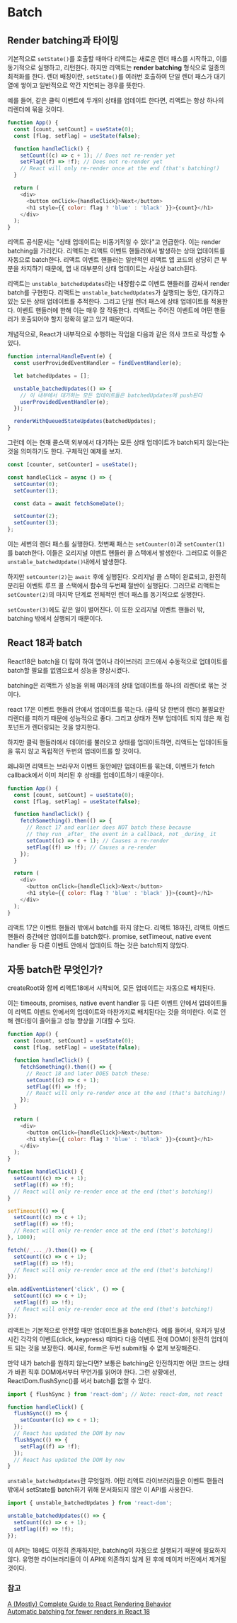 # Batch

## Render batching과 타이밍

기본적으로 `setState()`를 호출할 때마다 리액트는 새로운 렌더 패스를 시작하고, 이를 동기적으로 실행하고, 리턴한다. 하지만 리액트는 **render batching** 형식으로 일종의 최적화를 한다. 렌더 배칭이란, `setState()`를 여러번 호출하여 단일 렌더 패스가 대기열에 쌓이고 일반적으로 약간 지연되는 경우를 뜻한다.

예를 들어, 같은 클릭 이벤트에 두개의 상태를 업데이트 한다면, 리액트는 항상 하나의 리렌더에 묶을 것이다.

```javascript
function App() {
  const [count, setCount] = useState(0);
  const [flag, setFlag] = useState(false);

  function handleClick() {
    setCount((c) => c + 1); // Does not re-render yet
    setFlag((f) => !f); // Does not re-render yet
    // React will only re-render once at the end (that's batching!)
  }

  return (
    <div>
      <button onClick={handleClick}>Next</button>
      <h1 style={{ color: flag ? 'blue' : 'black' }}>{count}</h1>
    </div>
  );
}
```

리액트 공식문서는 "상태 업데이트는 비동기적일 수 있다"고 언급한다. 이는 render batching을 가리킨다. 리액트는 리액트 이벤트 핸들러에서 발생하는 상태 업데이트를 자동으로 batch한다. 리액트 이벤트 핸들러는 일반적인 리액트 앱 코드의 상당히 큰 부분을 차지하기 때문에, 앱 내 대부분의 상태 업데이트는 사실상 batch된다.

리액트는 `unstable_batchedUpdates`라는 내장함수로 이벤트 핸들러를 감싸서 render batch를 구현한다. 리액트는 `unstable_batchedUpdates`가 실행되는 동안, 대기하고 있는 모든 상태 업데이트를 추적한다. 그리고 단일 렌더 패스에 상태 업데이트를 적용한다. 이벤트 핸들러에 한해 이는 매우 잘 작동한다. 리액트는 주어진 이벤트에 어떤 핸들러가 호출되어야 할지 정확히 알고 있기 때문이다.

개념적으로, React가 내부적으로 수행하는 작업을 다음과 같은 의사 코드로 작성할 수 있다.

```javascript
function internalHandleEvent(e) {
  const userProvidedEventHandler = findEventHandler(e);

  let batchedUpdates = [];

  unstable_batchedUpdates(() => {
    // 이 내부에서 대기하는 모든 업데이트들은 batchedUpdates에 push된다
    userProvidedEventHandler(e);
  });

  renderWithQueuedStateUpdates(batchedUpdates);
}
```

그런데 이는 현재 콜스택 외부에서 대기하는 모든 상태 업데이트가 batch되지 않는다는 것을 의미하기도 한다.
구체적인 예제를 보자.

```javascript
const [counter, setCounter] = useState();

const handleClick = async () => {
  setCounter(0);
  setCounter(1);

  const data = await fetchSomeDate();

  setCounter(2);
  setCounter(3);
};
```

이는 세번의 렌더 패스를 실행한다. 첫번째 패스는 `setCounter(0)`과 `setCounter(1)`를 batch한다. 이들은 오리지널 이벤트 핸들러 콜 스택에서 발생한다. 그러므로 이들은 `unstable_batchedUpdate()`내에서 발생한다.

하지만 `setCounter(2)`는 `await` 후에 실행된다. 오리지널 콜 스택이 완료되고, 완전히 분리된 이벤트 루프 콜 스택에서 함수의 두번째 절반이 실행된다. 그러므로 리액트는 `setCounter(2)`의 마지막 단계로 전체적인 렌더 패스를 동기적으로 실행한다.

`setCounter(3)`에도 같은 일이 벌어진다. 이 또한 오리지널 이벤트 핸들러 밖, batching 밖에서 실행되기 때문이다.

## React 18과 batch

React18은 batch을 더 많이 하여 앱이나 라이브러리 코드에서 수동적으로 업데이트를 batch할 필요를 없앰으로서 성능을 향상시켰다.

batching은 리액트가 성능을 위해 여러개의 상태 업데이트를 하나의 리렌더로 묶는 것이다.

react 17은 이벤트 핸들러 안에서 업데이트를 묶는다. (클릭 당 한번의 렌더)
불필요한 리렌더를 피하기 때문에 성능적으로 좋다. 그리고 상태가 전부 업데이트 되지 않은 채 컴포넌트가 렌더링되는 것을 방지한다.

하지만 클릭 핸들러에서 데이터를 불러오고 상태를 업데이트하면, 리액트는 업데이트들을 묶지 않고 독립적인 두번의 업데이트를 할 것이다.

왜냐하면 리액트는 브라우저 이벤트 동안에만 업데이트를 묶는데, 이벤트가 fetch callback에서 이미 처리된 후 상태를 업데이트하기 때문이다.

```javascript
function App() {
  const [count, setCount] = useState(0);
  const [flag, setFlag] = useState(false);

  function handleClick() {
    fetchSomething().then(() => {
      // React 17 and earlier does NOT batch these because
      // they run _after_ the event in a callback, not _during_ it
      setCount((c) => c + 1); // Causes a re-render
      setFlag((f) => !f); // Causes a re-render
    });
  }

  return (
    <div>
      <button onClick={handleClick}>Next</button>
      <h1 style={{ color: flag ? 'blue' : 'black' }}>{count}</h1>
    </div>
  );
}
```

리액트 17은 이벤트 핸들러 밖에서 batch를 하지 않는다. 리액트 18까진, 리액트 이벤드 핸들러 중간에만 업데이트를 batch했다. promise, setTimeout, native event handler 등 다른 이벤트 안에서 업데이트 하는 것은 batch되지 않았다.

## 자동 batch란 무엇인가?

createRoot와 함께 리액트18에서 시작되어, 모든 업데이트는 자동으로 배치된다.

이는 timeouts, promises, native event handler 등 다른 이벤트 안에서 업데이트들이 리액트 이벤드 안에서의 업데이트와 마찬가지로 배치된다는 것을 의미한다. 이로 인해 렌더링이 줄어들고 성능 향상을 기대할 수 있다.

```javascript
function App() {
  const [count, setCount] = useState(0);
  const [flag, setFlag] = useState(false);

  function handleClick() {
    fetchSomething().then(() => {
      // React 18 and later DOES batch these:
      setCount((c) => c + 1);
      setFlag((f) => !f);
      // React will only re-render once at the end (that's batching!)
    });
  }

  return (
    <div>
      <button onClick={handleClick}>Next</button>
      <h1 style={{ color: flag ? 'blue' : 'black' }}>{count}</h1>
    </div>
  );
}
```

```javascript
function handleClick() {
  setCount((c) => c + 1);
  setFlag((f) => !f);
  // React will only re-render once at the end (that's batching!)
}

setTimeout(() => {
  setCount((c) => c + 1);
  setFlag((f) => !f);
  // React will only re-render once at the end (that's batching!)
}, 1000);

fetch(/_..._/).then(() => {
  setCount((c) => c + 1);
  setFlag((f) => !f);
  // React will only re-render once at the end (that's batching!)
});

elm.addEventListener('click', () => {
  setCount((c) => c + 1);
  setFlag((f) => !f);
  // React will only re-render once at the end (that's batching!)
});
```

리액트는 기본적으로 안전할 때만 업데이트들을 batch한다. 예를 들어서, 유저가 발생시킨 각각의 이벤트(click, keypress) 때마다 다음 이벤트 전에 DOM이 완전히 업데이트 되는 것을 보장한다. 예시로, form은 두번 submit될 수 없게 보장해준다.

만약 내가 batch를 원하지 않는다면? 보통은 batching은 안전하지만 어떤 코드는 상태가 바뀐 직후 DOM에서부터 무언가를 읽어야 한다. 그런 상황에선, ReactDom.flushSync()를 써서 batch를 없앨 수 있다.

```javascript
import { flushSync } from 'react-dom'; // Note: react-dom, not react

function handleClick() {
  flushSync(() => {
    setCounter((c) => c + 1);
  });
  // React has updated the DOM by now
  flushSync(() => {
    setFlag((f) => !f);
  });
  // React has updated the DOM by now
}
```

`unstable_batchedUpdates`란 무엇일까. 어떤 리액트 라이브러리들은 이벤트 핸들러 밖에서 setState를 batch하기 위해 문서화되지 않은 이 API를 사용한다.

```javascript
import { unstable_batchedUpdates } from 'react-dom';

unstable_batchedUpdates(() => {
  setCount((c) => c + 1);
  setFlag((f) => !f);
});
```

이 API는 18에도 여전히 존재하지만, batching이 자동으로 실행되기 때문에 필요하지 않다. 유명한 라이브러리들이 이 API에 의존하지 않게 된 후에 메이저 버전에서 제거될 것이다.

### 참고

[A (Mostly) Complete Guide to React Rendering Behavior](https://blog.isquaredsoftware.com/2020/05/blogged-answers-a-mostly-complete-guide-to-react-rendering-behavior/)  
[Automatic batching for fewer renders in React 18](https://github.com/reactwg/react-18/discussions/21)
